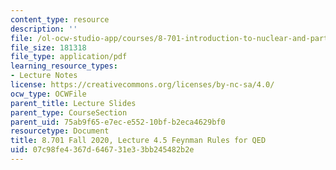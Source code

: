 ```yaml
---
content_type: resource
description: ''
file: /ol-ocw-studio-app/courses/8-701-introduction-to-nuclear-and-particle-physics-fall-2020/07c98fe4367d646731e33bb245482b2e_MIT8_701f20_lec4.5.pdf
file_size: 181318
file_type: application/pdf
learning_resource_types:
- Lecture Notes
license: https://creativecommons.org/licenses/by-nc-sa/4.0/
ocw_type: OCWFile
parent_title: Lecture Slides
parent_type: CourseSection
parent_uid: 75ab9f65-e7ec-e552-10bf-b2eca4629bf0
resourcetype: Document
title: 8.701 Fall 2020, Lecture 4.5 Feynman Rules for QED
uid: 07c98fe4-367d-6467-31e3-3bb245482b2e
---
```

